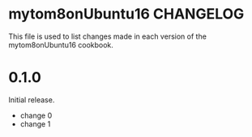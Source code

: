 # mytom8onUbuntu16 CHANGELOG

This file is used to list changes made in each version of the mytom8onUbuntu16 cookbook.

# 0.1.0

Initial release.

- change 0
- change 1

